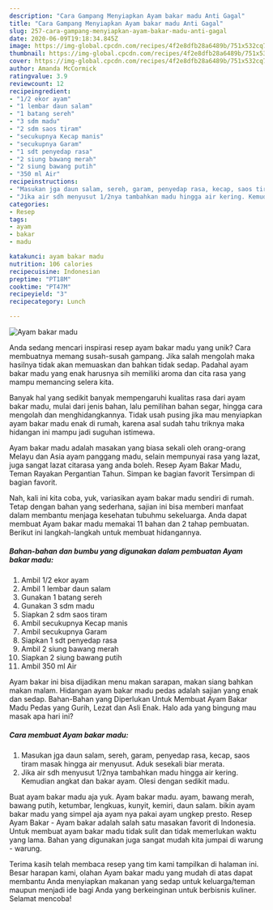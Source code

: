 ```yaml
---
description: "Cara Gampang Menyiapkan Ayam bakar madu Anti Gagal"
title: "Cara Gampang Menyiapkan Ayam bakar madu Anti Gagal"
slug: 257-cara-gampang-menyiapkan-ayam-bakar-madu-anti-gagal
date: 2020-06-09T19:18:34.845Z
image: https://img-global.cpcdn.com/recipes/4f2e8dfb28a6489b/751x532cq70/ayam-bakar-madu-foto-resep-utama.jpg
thumbnail: https://img-global.cpcdn.com/recipes/4f2e8dfb28a6489b/751x532cq70/ayam-bakar-madu-foto-resep-utama.jpg
cover: https://img-global.cpcdn.com/recipes/4f2e8dfb28a6489b/751x532cq70/ayam-bakar-madu-foto-resep-utama.jpg
author: Amanda McCormick
ratingvalue: 3.9
reviewcount: 12
recipeingredient:
- "1/2 ekor ayam"
- "1 lembar daun salam"
- "1 batang sereh"
- "3 sdm madu"
- "2 sdm saos tiram"
- "secukupnya Kecap manis"
- "secukupnya Garam"
- "1 sdt penyedap rasa"
- "2 siung bawang merah"
- "2 siung bawang putih"
- "350 ml Air"
recipeinstructions:
- "Masukan jga daun salam, sereh, garam, penyedap rasa, kecap, saos tiram masak hingga air menyusut. Aduk sesekali biar merata."
- "Jika air sdh menyusut 1/2nya tambahkan madu hingga air kering. Kemudian angkat dan bakar ayam. Olesi dengan sedikit madu."
categories:
- Resep
tags:
- ayam
- bakar
- madu

katakunci: ayam bakar madu 
nutrition: 106 calories
recipecuisine: Indonesian
preptime: "PT18M"
cooktime: "PT47M"
recipeyield: "3"
recipecategory: Lunch

---
```



![Ayam bakar madu](https://img-global.cpcdn.com/recipes/4f2e8dfb28a6489b/751x532cq70/ayam-bakar-madu-foto-resep-utama.jpg)

Anda sedang mencari inspirasi resep ayam bakar madu yang unik? Cara membuatnya memang susah-susah gampang. Jika salah mengolah maka hasilnya tidak akan memuaskan dan bahkan tidak sedap. Padahal ayam bakar madu yang enak harusnya sih memiliki aroma dan cita rasa yang mampu memancing selera kita.

Banyak hal yang sedikit banyak mempengaruhi kualitas rasa dari ayam bakar madu, mulai dari jenis bahan, lalu pemilihan bahan segar, hingga cara mengolah dan menghidangkannya. Tidak usah pusing jika mau menyiapkan ayam bakar madu enak di rumah, karena asal sudah tahu triknya maka hidangan ini mampu jadi suguhan istimewa.

Ayam bakar madu adalah masakan yang biasa sekali oleh orang-orang Melayu dan Asia ayam panggang madu, selain mempunyai rasa yang lazat, juga sangat lazat citarasa yang anda boleh. Resep Ayam Bakar Madu, Teman Rayakan Pergantian Tahun. Simpan ke bagian favorit Tersimpan di bagian favorit.


Nah, kali ini kita coba, yuk, variasikan ayam bakar madu sendiri di rumah. Tetap dengan bahan yang sederhana, sajian ini bisa memberi manfaat dalam membantu menjaga kesehatan tubuhmu sekeluarga. Anda dapat membuat Ayam bakar madu memakai 11 bahan dan 2 tahap pembuatan. Berikut ini langkah-langkah untuk membuat hidangannya.

<!--inarticleads1-->

##### Bahan-bahan dan bumbu yang digunakan dalam pembuatan Ayam bakar madu:

1. Ambil 1/2 ekor ayam
1. Ambil 1 lembar daun salam
1. Gunakan 1 batang sereh
1. Gunakan 3 sdm madu
1. Siapkan 2 sdm saos tiram
1. Ambil secukupnya Kecap manis
1. Ambil secukupnya Garam
1. Siapkan 1 sdt penyedap rasa
1. Ambil 2 siung bawang merah
1. Siapkan 2 siung bawang putih
1. Ambil 350 ml Air


Ayam bakar ini bisa dijadikan menu makan sarapan, makan siang bahkan makan malam. Hidangan ayam bakar madu pedas adalah sajian yang enak dan sedap. Bahan-Bahan yang Diperlukan Untuk Membuat Ayam Bakar Madu Pedas yang Gurih, Lezat dan Asli Enak. Halo ada yang bingung mau masak apa hari ini? 

<!--inarticleads2-->

##### Cara membuat Ayam bakar madu:

1. Masukan jga daun salam, sereh, garam, penyedap rasa, kecap, saos tiram masak hingga air menyusut. Aduk sesekali biar merata.
1. Jika air sdh menyusut 1/2nya tambahkan madu hingga air kering. Kemudian angkat dan bakar ayam. Olesi dengan sedikit madu.


Buat ayam bakar madu aja yuk. Ayam bakar madu. ayam, bawang merah, bawang putih, ketumbar, lengkuas, kunyit, kemiri, daun salam. bikin ayam bakar madu yang simpel aja ayam nya pakai ayam ungkep presto. Resep Ayam Bakar - Ayam bakar adalah salah satu masakan favorit di Indonesia. Untuk membuat ayam bakar madu tidak sulit dan tidak memerlukan waktu yang lama. Bahan yang digunakan juga sangat mudah kita jumpai di warung - warung. 

Terima kasih telah membaca resep yang tim kami tampilkan di halaman ini. Besar harapan kami, olahan Ayam bakar madu yang mudah di atas dapat membantu Anda menyiapkan makanan yang sedap untuk keluarga/teman maupun menjadi ide bagi Anda yang berkeinginan untuk berbisnis kuliner. Selamat mencoba!
